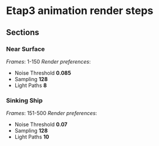 # Etap3 animation render steps
## Sections
### Near Surface
_Frames_: 1-150
_Render preferences_:
- Noise Threshold **0.085**
- Sampling **128**
- Light Paths **8**

### Sinking Ship
_Frames_: 151-500
_Render preferences_:
- Noise Threshold **0.07**
- Sampling **128**
- Light Paths **10**
